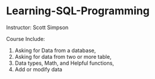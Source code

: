 # Learning-SQL-Programming

Instructor: Scott Simpson

Course Include:

1. Asking for Data from a database, 
2. Asking for data from two or more table, 
3. Data types, Math, and Helpful functions, 
4. Add or modify data
